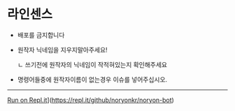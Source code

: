 # 라인센스

- 배포를 금지합니다

- 원작자 닉네임을 지우지말아주세요!

  ㄴ 쓰기전에 원작자의 닉네임이 작적혀있는지 확인해주세요

- 명령어들중에 원작자이름이 없는경우 이슈를 넣어주십시오.
****
[Run on Repl.it](https://repl.it/badge/github/noryonkr/noryon-bot)](https://repl.it/github/noryonkr/noryon-bot)
